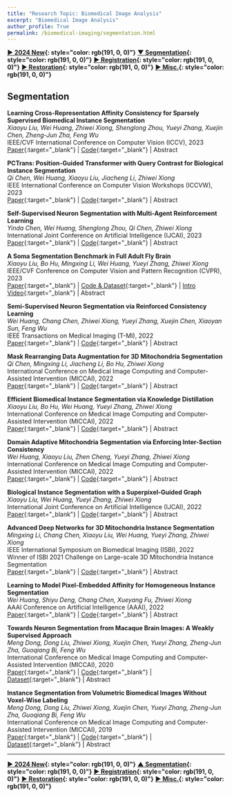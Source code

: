 ```yaml
---
title: "Research Topic: Biomedical Image Analysis"
excerpt: "Biomedical Image Analysis"
author_profile: True
permalink: /biomedical-imaging/segmentation.html
---
```


**[▶ 2024 New](/biomedical-imaging/2024-New){: style="color: rgb(191, 0, 0)"}**
**[▼ Segmentation](/biomedical-imaging/segmentation){: style="color: rgb(191, 0, 0)"}**
**[▶ Registration](/biomedical-imaging/registration){: style="color: rgb(191, 0, 0)"}**
**[▶ Restoration](/biomedical-imaging/restoration){: style="color: rgb(191, 0, 0)"}**
**[▶ Misc.](/biomedical-imaging/misc){: style="color: rgb(191, 0, 0)"}**

## Segmentation

**Learning Cross-Representation Affinity Consistency for Sparsely Supervised Biomedical Instance Segmentation** <br>
_Xiaoyu Liu, Wei Huang, Zhiwei Xiong, Shenglong Zhou, Yueyi Zhang, Xuejin Chen, Zheng-Jun Zha, Feng Wu_ <br>
<span><pub>IEEE/CVF International Conference on Computer Vision (ICCV), 2023</pub></span> <br>
[Paper](https://openaccess.thecvf.com/content/ICCV2023/html/Liu_Learning_Cross-Representation_Affinity_Consistency_for_Sparsely_Supervised_Biomedical_Instance_Segmentation_ICCV_2023_paper.html){:target="\_blank"} |
[Code](https://github.com/liuxy1103/CRAC){:target="\_blank"} |
<a onclick='expandABS("liu23iccv")'> Abstract </a>

<div style="display: none;" class=abs id="liu23iccv"><br>
Sparse instance-level supervision has recently been explored to address insufficient annotation in biomedical instance segmentation, which is easier to annotate crowded instances and better preserves instance completeness for 3D volumetric datasets compared to common semi-supervision.In this paper, we propose a sparsely supervised biomedical instance segmentation framework via cross-representation affinity consistency regularization. Specifically, we adopt two individual networks to enforce the perturbation consistency between an explicit affinity map and an implicit affinity map to capture both feature-level instance discrimination and pixel-level instance boundary structure. We then select the highly confident region of each affinity map as the pseudo label to supervise the other one for affinity consistency learning. To obtain the highly confident region, we propose a pseudo-label noise filtering scheme by integrating two entropy-based decision strategies. Extensive experiments on four biomedical datasets with sparse instance annotations show the state-of-the-art performance of our proposed framework. For the first time, we demonstrate the superiority of sparse instance-level supervision on 3D volumetric datasets, compared to common semi-supervision under the same annotation cost.
</div>

**PCTrans: Position-Guided Transformer with Query Contrast for Biological Instance Segmentation** <br>
_Qi Chen, Wei Huang, Xiaoyu Liu, Jiacheng Li, Zhiwei Xiong_ <br>
<span><pub>IEEE International Conference on Computer Vision Workshops (ICCVW), 2023</pub></span> <br>
[Paper](https://openaccess.thecvf.com/content/ICCV2023W/BIC/html/Chen_PCTrans_Position-Guided_Transformer_with_Query_Contrast_for_Biological_Instance_Segmentation_ICCVW_2023_paper.html){:target="\_blank"} |
[Code](https://github.com/qic999/PCTrans){:target="\_blank"} |
<a onclick='expandABS("chen23iccvw")'> Abstract </a>

<div style="display: none;" class=abs id="chen23iccvw"><br>
Recently, query-based transformer gradually draws attention in segmentation tasks due to its powerful ability. Compared to instance segmentation in natural images, biological instance segmentation is more challenging due to high texture similarity, crowded objects and limited annotations. Therefore, it remains a pending issue to extract meaningful queries to model biological instances. In this paper, we analyze the problem when queries meet biological images and propose a novel Position-guided Transformer with query Contrast (PCTrans) for biological instance segmentation. PCTrans tackles the mentioned issue in two ways. First, for high texture similarity and crowded objects, we incorporate position information to guide query learning and mask prediction. This involves considering position similarity when learning queries and designing a dynamic mask head that takes instance position into account. Second, to learn more discriminative representation of the queries under limited annotated data, we further design two contrastive losses, namely Query Embedding Contrastive (QEC) loss and Mask Candidate Contrastive (MCC) loss. Experiments on two representative biological instance segmentation datasets demonstrate the superiority of PCTrans over existing methods.

</div>

**Self-Supervised Neuron Segmentation with Multi-Agent Reinforcement Learning** <br>
_Yinda Chen, Wei Huang, Shenglong Zhou, Qi Chen, Zhiwei Xiong_ <br>
<span><pub>International Joint Conference on Artificial Intelligence (IJCAI), 2023</pub></span> <br>
[Paper](https://www.ijcai.org/proceedings/2023/0068.pdf){:target="\_blank"} |
[Code](https://github.com/ydchen0806/dbMiM){:target="\_blank"} |
<a onclick='expandABS("chen23")'> Abstract </a>

<div style="display: none;" class=abs id="chen23"><br>
The performance of existing supervised neuron segmentation methods is highly dependent on the number of accurate annotations, especially when applied to large scale electron microscopy (EM) data. By extracting semantic information from unlabeled data, self-supervised methods can improve the performance of downstream tasks, among which the mask image model (MIM) has been widely used due to its simplicity and effectiveness in recovering original information from masked images. However, due to the high degree of structural locality in EM images, as well as the existence of considerable noise, many voxels contain little discriminative information, making MIM pretraining inefficient on the neuron segmentation task. To overcome this challenge, we propose a decision-based MIM that utilizes reinforcement learning (RL) to automatically search for optimal image masking ratio and masking strategy. Due to the vast exploration space, using single-agent RL for voxel prediction is impractical. Therefore, we treat each input patch as an agent with a shared behavior policy, allowing for multi-agent collaboration. Furthermore, this multi-agent model can capture dependencies between voxels, which is beneficial for the downstream segmentation task. Experiments conducted on representative EM datasets demonstrate that our approach has a significant advantage over alternative self-supervised methods on the task of neuron segmentation. Code is available at https://github.com/ydchen0806/dbMiM.
</div>

**A Soma Segmentation Benchmark in Full Adult Fly Brain** <br>
_Xiaoyu Liu, Bo Hu, Mingxing Li, Wei Huang, Yueyi Zhang, Zhiwei Xiong_ <br>
<span><pub>IEEE/CVF Conference on Computer Vision and Pattern Recognition (CVPR), 2023</pub></span> <br>
[Paper](https://openaccess.thecvf.com/content/CVPR2023/html/Liu_A_Soma_Segmentation_Benchmark_in_Full_Adult_Fly_Brain_CVPR_2023_paper.html){:target="\_blank"} |
[Code & Dataset](https://github.com/liuxy1103/EMADS){:target="\_blank"} |
[Intro Video](https://www.youtube.com/watch?v=b8AW6a7mjnM){:target="\_blank"} |
<a onclick='expandABS("liu23")'> Abstract </a>

<div style="display: none;" class=abs id="liu23"><br>
Neuron reconstruction in a full adult fly brain from high-resolution electron microscopy (EM) data is regarded as a cornerstone for neuroscientists to explore how neurons inspire intelligence. As the central part of neurons, somas in the full brain indicate the origin of neurogenesis and neural functions. However, due to the absence of EM datasets specifically annotated for somas, existing deep learning-based neuron reconstruction methods cannot directly provide accurate soma distribution and morphology. Moreover, full brain neuron reconstruction remains extremely time-consuming due to the unprecedentedly large size of EM data. In this paper, we develop an efficient soma reconstruction method for obtaining accurate soma distribution and morphology information in a full adult fly brain. To this end, we first make a high-resolution EM dataset with fine-grained 3D manual annotations on somas. Relying on this dataset, we propose an efficient, two-stage deep learning algorithm for predicting accurate locations and boundaries of 3D soma instances. Further, we deploy a parallelized, high-throughput data processing pipeline for executing the above algorithm on the full brain. Finally, we provide quantitative and qualitative benchmark comparisons on the testset to validate the superiority of the proposed method, as well as preliminary statistics of the reconstructed somas in the full adult fly brain from the biological perspective. We release our code and dataset at https://github.com/liuxy1103/EMADS.
</div>

**Semi-Supervised Neuron Segmentation via Reinforced Consistency Learning** <br>
_Wei Huang, Chang Chen, Zhiwei Xiong, Yueyi Zhang, Xuejin Chen, Xiaoyan Sun, Feng Wu_ <br>
<span><pub>IEEE Transactions on Medical Imaging (T-MI), 2022</pub></span> <br>
[Paper](https://ieeexplore.ieee.org/abstract/document/9777694){:target="\_blank"} |
[Code](https://github.com/weih527/SSNS-Net){:target="\_blank"} |
<a onclick='expandABS("huang22tmi")'> Abstract </a>

<div style="display: none;" class=abs id="huang22tmi"><br>
Emerging deep learning-based methods have enabled great progress in automatic neuron segmentation from Electron Microscopy (EM) volumes. However, the success of existing methods is heavily reliant upon a large number of annotations that are often expensive and time-consuming to collect due to dense distributions and complex structures of neurons. If the required quantity of manual annotations for learning cannot be reached, these methods turn out to be fragile. To address this issue, in this article, we propose a two-stage, semi-supervised learning method for neuron segmentation to fully extract useful information from unlabeled data. First, we devise a proxy task to enable network pre-training by reconstructing original volumes from their perturbed counterparts. This pre-training strategy implicitly extracts meaningful information on neuron structures from unlabeled data to facilitate the next stage of learning. Second, we regularize the supervised learning process with the pixel-level prediction consistencies between unlabeled samples and their perturbed counterparts. This improves the generalizability of the learned model to adapt diverse data distributions in EM volumes, especially when the number of labels is limited. Extensive experiments on representative EM datasets demonstrate the superior performance of our reinforced consistency learning compared to supervised learning, i.e., up to 400% gain on the VOI metric with only a few available labels. This is on par with a model trained on ten times the amount of labeled data in a supervised manner. Code is available at https://github.com/weih527/SSNS-Net.

</div>

**Mask Rearranging Data Augmentation for 3D Mitochondria Segmentation** <br>
_Qi Chen, Mingxing Li, Jiacheng Li, Bo Hu, Zhiwei Xiong_ <br>
<span><pub>International Conference on Medical Image Computing and Computer-Assisted Intervention (MICCAI), 2022</pub></span> <br>
[Paper](https://link.springer.com/chapter/10.1007/978-3-031-16440-8_4){:target="\_blank"} |
[Code](https://github.com/qic999/MRDA_MitoSeg){:target="\_blank"} |
<a onclick='expandABS("chen22")'> Abstract </a>

<div style="display: none;" class=abs id="chen22"><br>
3D mitochondria segmentation in electron microscopy (EM) images has achieved significant progress. However, existing learning-based methods with high performance typically rely on extensive training data with high-quality manual annotations, which is time-consuming and labor-intensive. To address this challenge, we propose a novel data augmentation method tailored for 3D mitochondria segmentation. First, we train a Mask2EM network for learning the mapping from the ground-truth instance masks to real 3D EM images in an adversarial manner. Based on the Mask2EM network, we can obtain synthetic 3D EM images from arbitrary instance masks to form a sufficient amount of paired training data for segmentation. Second, we design a 3D mask layout generator to generate diverse instance layouts by rearranging volumetric instance masks according to mitochondrial distance distribution. Experiments demonstrate that, as a plug-and-play module, the proposed method boosts existing 3D mitochondria segmentation networks to achieve state-of-the-art performance. Especially, the proposed method brings significant improvements when training data is extremely limited. Code will be available at: https://github.com/qic999/MRDA_MitoSeg.

</div>

**Efficient Biomedical Instance Segmentation via Knowledge Distillation** <br>
_Xiaoyu Liu, Bo Hu, Wei Huang, Yueyi Zhang, Zhiwei Xiong_ <br>
<span><pub>International Conference on Medical Image Computing and Computer-Assisted Intervention (MICCAI), 2022</pub></span> <br>
[Paper](https://link.springer.com/chapter/10.1007/978-3-031-16440-8_2){:target="\_blank"} |
[Code](https://github.com/liuxy1103/BISKD){:target="\_blank"} |
<a onclick='expandABS("liu22miccai")'> Abstract </a>

<div style="display: none;" class=abs id="liu22miccai"><br>
Biomedical instance segmentation is vulnerable to complicated instance morphology, resulting in over-merge and over-segmentation. Recent advanced methods apply convolutional neural networks to predict pixel embeddings to overcome this problem. However, these methods suffer from heavy computational burdens and massive storage. In this paper, we present the first knowledge distillation method tailored for biomedical instance segmentation to transfer the knowledge from a cumbersome teacher network to a lightweight student one. Different from existing distillation methods on other tasks, we consider three kinds of essential knowledge of the instance segmentation task, i.e., instance-level features, instance relationships in the feature space and pixel-level instance boundaries. Specifically, we devise two distillation schemes: (i) instance graph distillation that transfers the knowledge of instance-level features and instance relationships by the instance graphs built from embeddings of the teacher-student pair, respectively, and (ii) pixel affinity distillation that converts pixel embeddings into pixel affinities and explicitly transfers the structured knowledge of instance boundaries encoded in affinities. Experimental results on a 3D electron microscopy dataset (CREMI) and a 2D plant phenotype dataset (CVPPP) demonstrate that the student models trained through our distillation method use fewer than 1% parameters and less than 10% inference time while achieving promising performance compared with corresponding teacher models. Code is available at https://github.com/liuxy1103/BISKD.

</div>

**Domain Adaptive Mitochondria Segmentation via Enforcing Inter-Section Consistency** <br>
_Wei Huang, Xiaoyu Liu, Zhen Cheng, Yueyi Zhang, Zhiwei Xiong_ <br>
<span><pub>International Conference on Medical Image Computing and Computer-Assisted Intervention (MICCAI), 2022</pub></span> <br>
[Paper](https://link.springer.com/chapter/10.1007/978-3-031-16440-8_9){:target="\_blank"} |
[Code](https://github.com/weih527/DA-ISC){:target="\_blank"} |
<a onclick='expandABS("huang22miccai")'> Abstract </a>

<div style="display: none;" class=abs id="huang22miccai"><br>
Deep learning-based methods for mitochondria segmentation require sufficient annotations on Electron Microscopy (EM) volumes, which are often expensive and time-consuming to collect. Recently, Unsupervised Domain Adaptation (UDA) has been proposed to avoid annotating on target EM volumes by exploiting annotated source EM volumes. However, existing UDA methods for mitochondria segmentation only address the intra-section gap between source and target volumes but ignore the inter-section gap between them, which restricts the generalization capability of the learned model on target volumes. In this paper, for the first time, we propose a domain adaptive mitochondria segmentation method via enforcing inter-section consistency. The key idea is to learn an inter-section residual on the segmentation results of adjacent sections using a CNN. The inter-section residuals predicted from source and target volumes are then aligned via adversarial learning. Meanwhile, guided by the learned inter-section residual, we can generate pseudo labels to supervise the segmentation of adjacent sections inside the target volume, which further enforces inter-section consistency. Extensive experiments demonstrate the superiority of our proposed method on four representative and diverse EM datasets. Code is available at https://github.com/weih527/DA-ISC.

</div>

**Biological Instance Segmentation with a Superpixel-Guided Graph** <br>
_Xiaoyu Liu, Wei Huang, Yueyi Zhang, Zhiwei Xiong_ <br>
<span><pub>International Joint Conference on Artificial Intelligence (IJCAI), 2022</pub></span> <br>
[Paper](https://www.ijcai.org/proceedings/2022/0169.pdf){:target="\_blank"} |
[Code](https://github.com/liuxy1103/BISSG){:target="\_blank"} |
<a onclick='expandABS("liu22ijcai")'> Abstract </a>

<div style="display: none;" class=abs id="liu22ijcai"><br>
Recent advanced proposal-free instance segmentation methods have made significant progress in biological images. However, existing methods are vulnerable to local imaging artifacts and similar object appearances, resulting in over-merge and over-segmentation. To reduce these two kinds of errors, we propose a new biological instance segmentation framework based on a superpixelguided graph, which consists of two stages, ie, superpixel-guided graph construction and superpixel agglomeration. Specifically, the first stage generates enough superpixels as graph nodes to avoid over-merge, and extracts node and edge features to construct an initialized graph. The second stage agglomerates superpixels into instances based on the relationship of graph nodes predicted by a graph neural network (GNN). To solve oversegmentation and prevent introducing additional over-merge, we specially design two loss functions to supervise the GNN, ie, a repulsion-attraction (RA) loss to better distinguish the relationship of nodes in the feature space, and a maximin agglomeration score (MAS) loss to pay more attention to crucial edge classification. Extensive experiments on three representative biological datasets demonstrate the superiority of our method over existing state-of-the-art methods. Code is available at https://github.com/liuxy1103/BISSG.

</div>

**Advanced Deep Networks for 3D Mitochondria Instance Segmentation** <br>
_Mingxing Li, Chang Chen, Xiaoyu Liu, Wei Huang, Yueyi Zhang, Zhiwei Xiong_ <br>
<span><pub>IEEE International Symposium on Biomedical Imaging (ISBI), 2022</pub></span> <br>
<span><highlighted>Winner</highlighted> of ISBI 2021 Challenge on Large-scale 3D Mitochondria Instance Segmentation<span> <br>
[Paper](https://ieeexplore.ieee.org/abstract/document/9761477){:target="\_blank"} |
[Code](https://github.com/Limingxing00/MitoEM2021-Challenge){:target="\_blank"} |
<a onclick='expandABS("li22isbi")'> Abstract </a>

<div style="display: none;" class=abs id="li22isbi"><br>
Mitochondria instance segmentation from electron microscopy (EM) images has seen notable progress since the introduction of deep learning methods. In this paper, we propose two advanced deep networks, named Res-UNet-R and Res-UNet-H, for 3D mitochondria instance segmentation from Rat and Human samples. Specifically, we design a simple yet effective anisotropic convolution block and deploy a multi-scale training strategy, which together boost the segmentation performance. Moreover, we enhance the generalizability of the trained models on the test set by adding a denoising operation as pre-processing. In the Large-scale 3D Mitochondria Instance Segmentation Challenge at ISBI 2021, our method ranks the 1st place. Code is available at https://github.com/Limingxing00/MitoEM2021-Challenge.

</div>

**Learning to Model Pixel-Embedded Affinity for Homogeneous Instance Segmentation** <br>
_Wei Huang, Shiyu Deng, Chang Chen, Xueyang Fu, Zhiwei Xiong_ <br>
<span><pub>AAAI Conference on Artificial Intelligence (AAAI), 2022</pub></span> <br>
[Paper](https://ojs.aaai.org/index.php/AAAI/article/view/19984){:target="\_blank"} |
[Code](https://github.com/weih527/Pixel-Embedded-Affinity){:target="\_blank"} |
<a onclick='expandABS("huang22aaai")'> Abstract </a>

<div style="display: none;" class=abs id="huang22aaai"><br>
Homogeneous instance segmentation aims to identify each instance in an image where all interested instances belong to the same category, such as plant leaves and microscopic cells. Recently, proposal-free methods, which straightforwardly generate instance-aware information to group pixels into different instances, have received increasing attention due to their efficient pipeline. However, they often fail to distinguish adjacent instances due to similar appearances, dense distribution and ambiguous boundaries of instances in homogeneous images. In this paper, we propose a pixel-embedded affinity modeling method for homogeneous instance segmentation, which is able to preserve the semantic information of instances and improve the distinguishability of adjacent instances. Instead of predicting affinity directly, we propose a self-correlation module to explicitly model the pairwise relationships between pixels, by estimating the similarity between embeddings generated from the input image through CNNs. Based on the self-correlation module, we further design a cross-correlation module to maintain the semantic consistency between instances. Specifically, we map the transformed input images with different views and appearances into the same embedding space, and then mutually estimate the pairwise relationships of embeddings generated from the original input and its transformed variants. In addition, to integrate the global instance information, we introduce an embedding pyramid module to model affinity on different scales. Extensive experiments demonstrate the versatile and superior performance of our method on three representative datasets. Code and models are available at https://github.com/weih527/Pixel-Embedded-Affinity.

</div>

**Towards Neuron Segmentation from Macaque Brain Images: A Weakly Supervised Approach** <br>
_Meng Dong, Dong Liu, Zhiwei Xiong, Xuejin Chen, Yueyi Zhang, Zheng-Jun Zha, Guoqiang Bi, Feng Wu_ <br>
<span><pub>International Conference on Medical Image Computing and Computer-Assisted Intervention (MICCAI), 2020</pub></span> <br>
[Paper](https://link.springer.com/chapter/10.1007/978-3-030-59722-1_19){:target="\_blank"} |
[Code](https://github.com/MeowMeowLady/Towards-Neuron-Seg-Macaque-Brain){:target="\_blank"} |
[Dataset](https://braindata.bitahub.com/Macaque_Brain_Segmentation.html){:target="\_blank"} |
<a onclick='expandABS("dong20")'> Abstract </a>

<div style="display: none;" class=abs id="dong20"><br>
The advance of microscopic imaging technology has enabled the observation of primate brain in its entirety and at single-neuron resolution. It is then an urgent need to develop means for automated analyses of these brain images, e.g. neuron segmentation. Deep learning is demonstrated an appealing approach for segmentation of natural images, but the success of deep learning is highly dependent on the large-scale and well-built training data that are costly to collect. In this paper, we take a step towards the goal of neuron segmentation from primate brain images, using a weakly supervised approach. We build – to our best knowledge – the first dual-channel three-dimensional image dataset of macaque brain for neuron segmentation. We propose two kinds of “weak” labels, i.e. central points and rough masks, to prepare training data with an affordable cost. Accordingly, we design a weakly supervised learning method for neuron instance segmentation where instances can be easily extracted from the predicted peak-shape probability maps. Experimental results have shown the effectiveness of our approach. We also verify the efficiency of the proposed method on a public nuclei dataset. Our dataset and code have been published at https://braindata.bitahub.com/.

</div>

**Instance Segmentation from Volumetric Biomedical Images Without Voxel-Wise Labeling** <br>
_Meng Dong, Dong Liu, Zhiwei Xiong, Xuejin Chen, Yueyi Zhang, Zheng-Jun Zha, Guoqiang Bi, Feng Wu_ <br>
<span><pub>International Conference on Medical Image Computing and Computer-Assisted Intervention (MICCAI), 2019</pub></span> <br>
[Paper](https://link.springer.com/chapter/10.1007/978-3-030-32245-8_10){:target="\_blank"} |
[Code](https://github.com/MeowMeowLady/InstanceSeg-Without-Voxelwise-Labeling){:target="\_blank"} |
[Dataset](https://braindata.bitahub.com/Soma_segmentation.html){:target="\_blank"} |
<a onclick='expandABS("dong19")'> Abstract </a>

<div style="display: none;" class=abs id="dong19"><br>
Volumetric instance segmentation plays a significant role in biomedical morphological analyses. The improvement of segmentation accuracy has been accelerated by the progress of deep learning-based methods. However, such methods usually rely heavily on plenty of precise annotation, which is time-consuming and may need some expert knowledge to label manually. Although there are several studies focusing on weakly supervised methods in order to save the labeling cost, previous approaches still more or less require voxel-wise annotation. In this paper, we propose a weakly supervised instance segmentation method that needs no voxel-wise labeling. Our approach takes advantage of two advanced techniques: one is the popular proposal-based framework (Faster R-CNN in this paper) for instance detection, and the other is the peak response mapping (PRM) for finding visual cues of instances. Then a new thresholding method combines detected boxes and visual cues to generate final instance segmentation results. We conduct experiments on two biomedical datasets, one of which is a large-scale mouse brain dataset at single-neuron resolution collected by ourselves. Results on both datasets validate the effectiveness of our proposed method.

</div>

---

**[▶ 2024 New](/biomedical-imaging/2024-New){: style="color: rgb(191, 0, 0)"}**
**[▲ Segmentation](/biomedical-imaging/segmentation){: style="color: rgb(191, 0, 0)"}**
**[▶ Registration](/biomedical-imaging/registration){: style="color: rgb(191, 0, 0)"}**
**[▶ Restoration](/biomedical-imaging/restoration){: style="color: rgb(191, 0, 0)"}**
**[▶ Misc.](/biomedical-imaging/misc){: style="color: rgb(191, 0, 0)"}**
